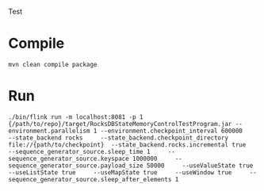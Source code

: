 Test
# Compile
`mvn clean compile package`
# Run
`./bin/flink run -m localhost:8081 -p 1 {/path/to/repo}/target/RocksDBStateMemoryControlTestProgram.jar --environment.parallelism 1 --environment.checkpoint_interval 600000     --state_backend rocks     --state_backend.checkpoint_directory file://{path/to/checkpoint}  --state_backend.rocks.incremental true     --sequence_generator_source.sleep_time 1     --sequence_generator_source.keyspace 1000000     --sequence_generator_source.payload_size 50000     --useValueState true     --useListState true     --useMapState true     --useWindow true     --sequence_generator_source.sleep_after_elements 1`

